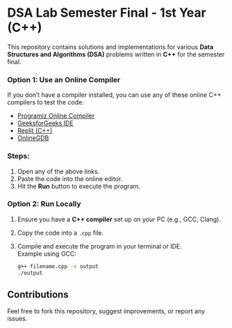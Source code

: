 # **DSA Lab Semester Final - 1st Year (C++)**
This repository contains solutions and implementations for various **Data Structures and Algorithms (DSA)** problems written in **C++** for the semester final.

### **Option 1: Use an Online Compiler**
If you don’t have a compiler installed, you can use any of these online C++ compilers to test the code:

- [Programiz Online Compiler](https://www.programiz.com/cpp-programming/online-compiler/)
- [GeeksforGeeks IDE](https://ide.geeksforgeeks.org/)
- [Replit (C++)](https://replit.com/)
- [OnlineGDB](https://www.onlinegdb.com/online_c++_compiler)

### Steps:
1. Open any of the above links.
2. Paste the code into the online editor.
3. Hit the **Run** button to execute the program.


### **Option 2: Run Locally**
1. Ensure you have a **C++ compiler** set up on your PC (e.g., GCC, Clang).
2. Copy the code into a `.cpp` file.
3. Compile and execute the program in your terminal or IDE.  
   Example using GCC:

   
   ```bash
   g++ filename.cpp -o output
   ./output

## **Contributions**
Feel free to fork this repository, suggest improvements, or report any issues.
